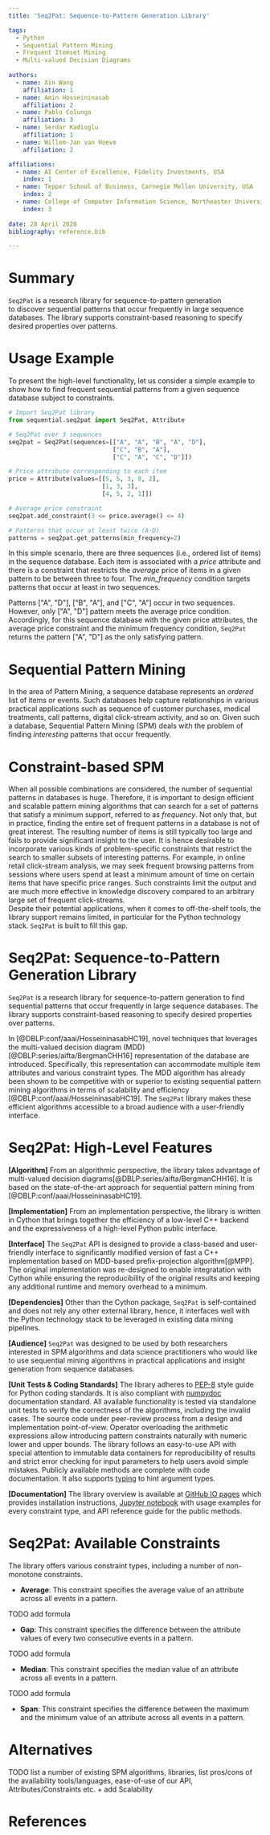 ```yaml
---
title: 'Seq2Pat: Sequence-to-Pattern Generation Library'

tags:
  - Python
  - Sequential Pattern Mining
  - Frequent Itemset Mining
  - Multi-valued Decision Diagrams
  
authors:
  - name: Xin Wang
    affiliation: 1
  - name: Amin Hosseininasab
    affiliation: 2
  - name: Pablo Colunga
    affiliation: 3
  - name: Serdar Kadioglu
    affiliation: 1
  - name: Willem-Jan van Hoeve
    affiliation: 2

affiliations:
  - name: AI Center of Excellence, Fidelity Investments, USA
    index: 1
  - name: Tepper School of Business, Carnegie Mellon University, USA
    index: 2
  - name: College of Computer Information Science, Northeaster University, USA
    index: 3
    
date: 28 April 2020
bibliography: reference.bib

---
```


# Summary

`Seq2Pat` is a research library for sequence-to-pattern generation   
to discover sequential patterns that occur frequently in large sequence databases. 
The library supports constraint-based reasoning to specify desired properties over patterns.   
  
# Usage Example

To present the high-level functionality, let us consider a simple example to 
show how to find frequent sequential patterns from a given sequence database subject to constraints.   
  
```python
# Import Seq2Pat library
from sequential.seq2pat import Seq2Pat, Attribute   

# Seq2Pat over 3 sequences
seq2pat = Seq2Pat(sequences=[["A", "A", "B", "A", "D"],   
		                     ["C", "B", "A"],  
							 ["C", "A", "C", "D"]]) 

# Price attribute corresponding to each item
price = Attribute(values=[[5, 5, 3, 8, 2],    
						  [1, 3, 3],
						  [4, 5, 2, 1]])    

# Average price constraint  
seq2pat.add_constraint(3 <= price.average() <= 4)    

# Patterns that occur at least twice (A-D) 
patterns = seq2pat.get_patterns(min_frequency=2)
```

In this simple scenario, 
there are three sequences (i.e., ordered list of items) in the sequence database. 
Each item is associated with a _price_ attribute and 
there is a constraint that restricts the _average_ price of items in a given pattern to be between three to four. 
The _min_frequency_ condition targets patterns that occur at least in two sequences.   
  
Patterns ["A", "D"], ["B", "A"], and ["C", "A"] occur in two sequences. 
However, only ["A", "D"] pattern meets the average price condition. 
Accordingly, for this sequence database with the given price attributes, 
the average price constraint and the minimum frequency condition, 
`Seq2Pat` returns the pattern ["A", "D"] as the only satisfying pattern.   
   
# Sequential Pattern Mining

In the area of Pattern Mining, 
a sequence database represents an _ordered_ list of items or events. 
Such databases help capture relationships in various practical applications such as 
sequence of customer purchases, medical treatments, call patterns, digital click-stream activity, and so on. 
Given such a database, Sequential Pattern Mining (SPM) deals with the problem of finding _interesting_ patterns 
that occur frequently.     
  
# Constraint-based SPM

When all possible combinations are considered, 
the number of sequential patterns in databases is huge. 
Therefore, it is important to design efficient and scalable 
pattern mining algorithms that can search for a set of patterns 
that satisfy a minimum support, referred to as _frequency_. 
Not only that, but in practice, finding the entire set of 
frequent patterns in a database is not of great interest. 
The resulting number of items is still typically too large 
and fails to provide significant insight to the user. 
It is hence desirable to incorporate various kinds of 
problem-specific constraints that restrict the search to 
smaller subsets of interesting patterns. 
For example, in online retail click-stream analysis, 
we may seek frequent browsing patterns from sessions 
where users spend at least a minimum amount of time on certain items 
that have specific price ranges. 
Such constraints limit the output and are much more effective 
in knowledge discovery compared to an arbitrary large set of 
frequent click-streams.   
Despite their potential applications, when it comes to off-the-shelf 
tools, the library support remains limited, in particular for the Python technology stack.
`Seq2Pat` is built to fill this gap.

# Seq2Pat: Sequence-to-Pattern Generation Library

`Seq2Pat` is a research library for sequence-to-pattern generation 
to find sequential patterns that occur frequently in large sequence databases. 
The library supports constraint-based reasoning to specify desired properties over patterns.   

In [@DBLP:conf/aaai/HosseininasabHC19], novel techniques that leverages 
the multi-valued  decision diagram (MDD)[@DBLP:series/aifta/BergmanCHH16] 
representation of the database are introduced. 
Specifically, this representation can accommodate multiple item attributes 
and various constraint types. 
The MDD algorithm has already been shown to be competitive with or 
superior to existing sequential pattern mining algorithms in terms of 
scalability and efficiency [@DBLP:conf/aaai/HosseininasabHC19]. 
The `Seq2Pat` library makes these efficient algorithms 
accessible to a broad audience with a user-friendly interface.

# Seq2Pat: High-Level Features  
    
**[Algorithm]**
From an algorithmic perspective, 
the library takes advantage of multi-valued decision diagrams[@DBLP:series/aifta/BergmanCHH16].
It is based on the state-of-the-art approach for sequential pattern mining from [@DBLP:conf/aaai/HosseininasabHC19].   

**[Implementation]**
From an implementation perspective, 
the library is written in Cython that brings together the efficiency of 
a low-level C++ backend and the expressiveness of a high-level Python public interface.   
 
**[Interface]**
The `Seq2Pat` API is designed to provide a class-based and user-friendly 
interface to significantly modified version of fast a C++ implementation based on 
MDD-based prefix-projection algorithm[@MPP]. 
The original implementation was re-designed to enable integratation with Cython 
while ensuring the reproducibility of the original results and keeping any additional 
runtime and  memory overhead to a minimum. 
  
**[Dependencies]**
Other than the Cython package, `Seq2Pat` is self-contained and does not rely any other 
external library, hence, it interfaces well with the Python technology stack 
to be leveraged in existing data mining pipelines.  

**[Audience]**
`Seq2Pat` was designed to be used by both researchers interested in SPM algorithms 
and data science practitioners who would like to use sequential mining algorithms 
in practical applications and insight generation from sequence databases. 

**[Unit Tests & Coding Standards]**
The library adheres to [PEP-8](https://www.python.org/dev/peps/pep-0008/) 
style guide for Python coding standards. 
It is also compliant with [numpydoc ](https://numpy.org/devdocs/docs/howto_document.html) 
documentation standard. 
All available functionality is tested via standalone unit tests to 
verify the correctness of the algorithms, including the invalid cases. 
The source code under peer-review process from a design and implementation point-of-view. 
Operator overloading the arithmetic expressions allow introducing pattern constraints 
naturally with numeric lower and upper bounds. 
The library follows an easy-to-use API with special attention to 
immutable data containers for reproducibility of results and 
strict error checking for input parameters to help users avoid simple mistakes. 
Publicly available methods are complete with code documentation. 
It also supports [typing](https://docs.python.org/3/library/typing.html#module-typing) 
to hint argument types. 

**[Documentation]**
The library overview is available at 
[GitHub IO pages](https://fmr-llc.github.io/seq2pat/quick.html) 
which provides installation instructions, 
[Jupyter notebook](https://github.com/fmr-llc/seq2pat/blob/master/notebooks/usage_example.ipynb) 
with usage examples for every constraint type, and API reference guide for the public methods. 

# Seq2Pat: Available Constraints

The library offers various constraint types, 
including a number of non-monotone constraints.  
 
* **Average**: This constraint specifies the average value of an attribute across all events in a pattern.  
 
TODO add formula 

* **Gap**: This constraint specifies the difference between the attribute values of every two consecutive events in a pattern.  

TODO add formula 

* **Median**: This constraint specifies the median value of an attribute across all events in a pattern.  

TODO add formula 

* **Span**: This constraint specifies the difference between the maximum and the minimum value of an attribute across all events in a pattern.

# Alternatives

TODO list a number of existing SPM algorithms, libraries, list pros/cons of the availability tools/languages, 
ease-of-use of our API, Attributes/Constraints etc. + add Scalability
 
# References